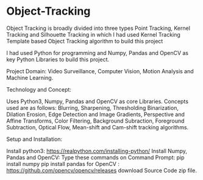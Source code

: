 # Object-Tracking

Object Tracking is broadly divided into three types Point Tracking, Kernel Tracking and Silhouette Tracking in which I had used Kernel Tracking Template based Object Tracking algorithm to build this project

I had used Python for programming and Numpy, Pandas and OpenCV as key Python Libraries to build this project.

Project Domain: Video Surveillance, Computer Vision, Motion Analysis and Machine Learning.

Technology and Concept:

Uses Python3, Numpy, Pandas and OpenCV as core Libraries.
Concepts used are as follows: Blurring, Sharpening, Thresholding Binarization, Dilation Erosion, Edge Detection and Image Gradients, Perspective and Affine Transforms, Color Filtering, Background Subraction, Foreground Subtraction, Optical Flow, Mean-shift and Cam-shift tracking algorithms.


Setup and Installation:

Install python3: https://realpython.com/installing-python/
Install Numpy, Pandas and OpenCV: Type these commands on Command Prompt: pip install numpy pip install pandas for OpenCV : https://github.com/opencv/opencv/releases download Source Code zip file.

